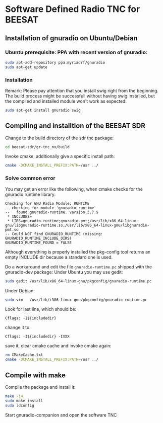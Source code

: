 Software Defined Radio TNC for BEESAT
=====================================


## Installation of gnuradio on Ubuntu/Debian

### Ubuntu prerequisite: PPA with recent version of gnuradio:

```bash
sudo apt-add-repository ppa:myriadrf/gnuradio
sudo apt-get update
```

### Installation

Remark:
  Please pay attention that you install swig right from the beginning.
  The build process might be successfull without having swig installed,
  but the compiled and installed module won't work as expected.

```bash
sudo apt-get install gnuradio swig
```

## Compiling and installtion of the BEESAT SDR

Change to the build directory of the sdr tnc package:
```bash
cd beesat-sdr/gr-tnc_nx/build
```

Invoke cmake, additionally give a specific install path:
```bash
cmake -DCMAKE_INSTALL_PREFIX:PATH=/usr ../
```

### Solve common error
You may get an error like the following, when cmake checks for the gnuradio runtime library:

```
Checking for GNU Radio Module: RUNTIME
-- checking for module 'gnuradio-runtime'
--   found gnuradio-runtime, version 3.7.9
 * INCLUDES=
 * LIBS=gnuradio-runtime;gnuradio-pmt;/usr/lib/x86_64-linux-gnu/libgnuradio-runtime.so;/usr/lib/x86_64-linux-gnu/libgnuradio-pmt.so
-- Could NOT find GNURADIO_RUNTIME (missing:  GNURADIO_RUNTIME_INCLUDE_DIRS) 
GNURADIO_RUNTIME_FOUND = FALSE
```

Although everything is properly installed the pkg-config tool returns an empty INCLUDE dir because a standard one is used.

Do a workaround and edit the file `gnuradio-runtime.pc` shipped with the gnuradio-dev package:
Under Ubuntu you may use gedit:

```bash
sudo gedit /usr/lib/x86_64-linux-gnu/pkgconfig/gnuradio-runtime.pc
```

Under Debian:

```bash
sudo vim   /usr/lib/i386-linux-gnu/pkgconfig/gnuradio-runtime.pc
```

Look for last line, which should be:

```
Cflags: -I${includedir}
```
change it to:

```
Cflags: -I${includedir} -IXXX
```

save it, clear cmake cache and invoke cmake again:
```bash
rm CMakeCache.txt
cmake -DCMAKE_INSTALL_PREFIX:PATH=/usr ../
```

## Compile with make

Compile the package and install it:
```bash
make -j4
sudo make install
sudo ldconfig
```

Start gnuradio-companion and open the software TNC
